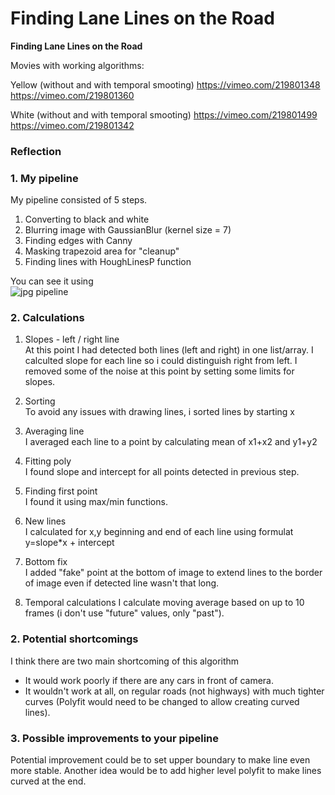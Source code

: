 # **Finding Lane Lines on the Road** 

**Finding Lane Lines on the Road**

Movies with working algorithms:

Yellow  (without and with temporal smooting)
https://vimeo.com/219801348  
https://vimeo.com/219801360  

White   (without and with temporal smooting)
https://vimeo.com/219801499  
https://vimeo.com/219801342  

### Reflection

### 1. My pipeline

My pipeline consisted of 5 steps. 
1) Converting to black and white
2) Blurring image with GaussianBlur (kernel size = 7)
3) Finding edges with Canny
4) Masking trapezoid area for "cleanup"
5) Finding lines with HoughLinesP function

You can see it using   
![jpg pipeline](single_image_pipeline.ipynb)


### 2. Calculations

1) Slopes - left / right line  
At this point I had detected both lines (left and right) in one list/array.
I calculted slope for each line so i could distinguish right from left.
I removed some of the noise at this point by setting some limits for slopes.

2) Sorting  
To avoid any issues with drawing lines, i sorted lines by starting x

3) Averaging line  
I averaged each line to a point by calculating mean of x1+x2 and y1+y2

4) Fitting poly  
I found slope and intercept for all points detected in previous step. 

5) Finding first point   
I found it using max/min functions. 

6) New lines  
I calculated for x,y beginning and end of each line using formulat y=slope*x + intercept

7) Bottom fix  
I added "fake" point at the bottom of image to extend lines to the border of image 
even if detected line wasn't that long.

8) Temporal calculations
I calculate moving average based on up to 10 frames (i don't use "future" values, only "past").

### 2. Potential shortcomings 

I think there are two main shortcoming of this algorithm
- It would work poorly if there are any cars in front of camera. 
- It wouldn't work at all, on regular roads (not highways) with much tighter curves 
(Polyfit would need to be changed to allow creating curved lines).


### 3. Possible improvements to your pipeline

Potential improvement could be to set upper boundary to make line even more stable. 
Another idea would be to add higher level polyfit to make lines curved at the end.
